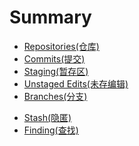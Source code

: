 # Summary

* [Repositories(仓库)](Repositories.md)
* [Commits(提交)](Commits.md)
* [Staging(暂存区)](Staging.md)
* [Unstaged Edits(未存编辑)](Unstaged.md)
* [Branches(分支)](Branches.md)
<!-- * [Rebasing and Merging(重新合并)](Rebase.md) -->
* [Stash(隐匿)](Stash.md)
* [Finding(查找)](Finding.md)
<!-- * [Submodules(子模块)](Submodules.md) -->
<!-- * [Tracking Files(跟踪文件)](Tracking.md) -->

